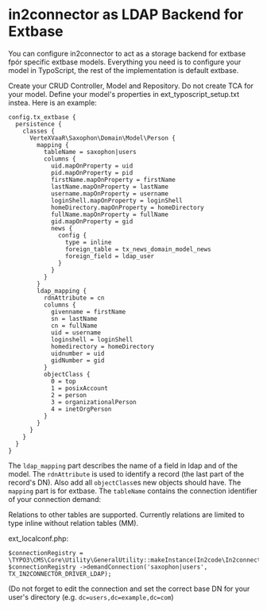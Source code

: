 # in2connector as LDAP Backend for Extbase

You can configure in2connector to act as a storage backend for extbase fpór specific extbase models.
Everything you need is to configure your model in TypoScript, the rest of the implementation is default extbase.

Create your CRUD Controller, Model and Repository. Do not create TCA for your model.
Define your model's properties in ext_typoscript_setup.txt instea. Here is an example:

```
config.tx_extbase {
  persistence {
    classes {
      VerteXVaaR\Saxophon\Domain\Model\Person {
        mapping {
          tableName = saxophon|users
          columns {
            uid.mapOnProperty = uid
            pid.mapOnProperty = pid
            firstName.mapOnProperty = firstName
            lastName.mapOnProperty = lastName
            username.mapOnProperty = username
            loginShell.mapOnProperty = loginShell
            homeDirectory.mapOnProperty = homeDirectory
            fullName.mapOnProperty = fullName
            gid.mapOnProperty = gid
            news {
              config {
                type = inline
                foreign_table = tx_news_domain_model_news
                foreign_field = ldap_user
              }
            }
          }
        }
        ldap_mapping {
          rdnAttribute = cn
          columns {
            givenname = firstName
            sn = lastName
            cn = fullName
            uid = username
            loginshell = loginShell
            homedirectory = homeDirectory
            uidnumber = uid
            gidNumber = gid
          }
          objectClass {
            0 = top
            1 = posixAccount
            2 = person
            3 = organizationalPerson
            4 = inetOrgPerson
          }
        }
      }
    }
  }
}
```

The `ldap_mapping` part describes the name of a field in ldap and of the model.
The `rdnAttribute` is used to identify a record (the last part of the record's DN).
Also add all `objectClass`es new objects should have.
The `mapping` part is for extbase. The `tableName` contains the connection identifier of your connection demand:

Relations to other tables are supported. Currently relations are limited to type inline without relation tables (MM).

ext_localconf.php:
```
$connectionRegistry = \TYPO3\CMS\Core\Utility\GeneralUtility::makeInstance(In2code\In2connector\Registry\ConnectionRegistry::class);
$connectionRegistry ->demandConnection('saxophon|users', TX_IN2CONNECTOR_DRIVER_LDAP);
```

(Do not forget to edit the connection and set the correct base DN for your user's directory (e.g. `dc=users,dc=example,dc=com`)


